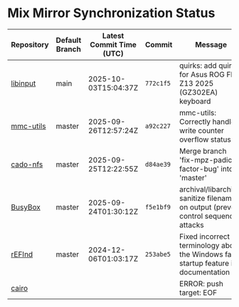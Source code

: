 # Mix Mirror Synchronization Status

| Repository | Default Branch | Latest Commit Time (UTC) | Commit | Message | Last Synced |
|---|---|---|---|---|---|
| [libinput](git@github.com:mix-mirror/libinput.git) | main | 2025-10-03T15:04:37Z | `772c1f5` | quirks: add quirk for Asus ROG Flow Z13 2025 (GZ302EA) keyboard | 2025-10-04T12:45:16Z |
| [mmc-utils](git@github.com:mix-mirror/mmc-utils.git) | master | 2025-09-26T12:57:24Z | `a92c227` | mmc-utils: Correctly handle write counter overflow status | 2025-10-04T12:45:10Z |
| [cado-nfs](git@github.com:mix-mirror/cado-nfs.git) | master | 2025-09-25T12:22:55Z | `d84ae39` | Merge branch 'fix-mpz-padic-factor-bug' into 'master' | 2025-10-04T12:45:25Z |
| [BusyBox](git@github.com:mix-mirror/busybox.git) | master | 2025-09-24T01:30:12Z | `f5e1bf9` | archival/libarchive: sanitize filenames on output (prevent control sequence attacks | 2025-10-04T12:45:24Z |
| [rEFInd](git@github.com:mix-mirror/rEFInd.git) | master | 2024-12-06T01:03:17Z | `253abe5` | Fixed incorrect terminology about the Windows fast startup feature in documentation | 2025-10-04T12:45:14Z |
| [cairo](git@github.com:mix-mirror/cairo.git) |  |  |  | ERROR: push target: EOF | 2025-10-04T12:53:43Z |
